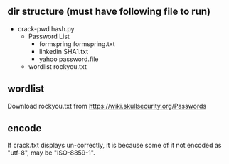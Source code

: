 ## dir structure (must have following file to run)
- crack-pwd
    hash.py
    - Password List
        - formspring
            formspring.txt
        - linkedin
            SHA1.txt
        - yahoo
            password.file
    - wordlist
        rockyou.txt

## wordlist
Download rockyou.txt from https://wiki.skullsecurity.org/Passwords


## encode
If crack.txt displays un-correctly, it is because some of it not encoded as "utf-8", may be "ISO-8859-1".
